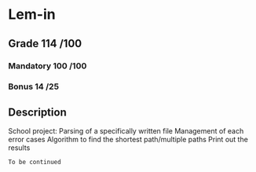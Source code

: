 # Lem-in

## Grade		114	/100

### Mandatory	100	/100
### Bonus		14	/25

## Description

School project:
	Parsing of a specifically written file
	Management of each error cases
	Algorithm to find the shortest path/multiple paths
	Print out the results

```
To be continued
```

